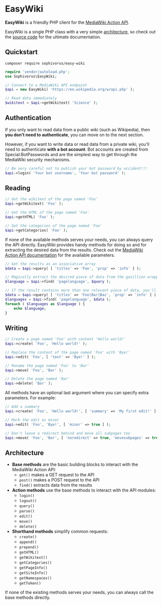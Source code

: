 # EasyWiki

**EasyWiki** is a friendly PHP client for the [MediaWiki Action API](https://www.mediawiki.org/wiki/API:Main_page).

EasyWiki is a single PHP class with a very simple [architecture](https://github.com/Sophivorus/EasyWiki?tab=readme-ov-file#architecture), so check out the [source code](https://github.com/Sophivorus/EasyWiki/blob/main/EasyWiki.php) for the ultimate documentation.

## Quickstart

```
composer require sophivorus/easy-wiki
```

```php
require 'vendor/autoload.php';
use Sophivorus\EasyWiki;

// Connect to a MediaWiki API endpoint
$api = new EasyWiki( 'https://en.wikipedia.org/w/api.php' );

// Read data immediately
$wikitext = $api->getWikitext( 'Science' );
```

## Authentication

If you only want to read data from a public wiki (such as Wikipedia), then **you don't need to authenticate**, you can move on to the next section.

However, if you want to write data or read data from a private wiki, you'll need to authenticate **with a bot account**. Bot accounts are created from Special:BotPasswords and are the simplest way to get through the MediaWiki security mechanisms.

```php
// Be very careful not to publish your bot password by accident!!!
$api->login( 'Your bot username', 'Your bot password' );
```

## Reading

```php
// Get the wikitext of the page named 'Foo'
$api->getWikitext( 'Foo' );

// Get the HTML of the page named 'Foo'
$api->getHTML( 'Foo' );

// Get the categories of the page named 'Foo'
$api->getCategories( 'Foo' );
```

If none of the available methods serves your needs, you can always query the API directly. EasyWiki provides handy methods for doing so and for extracting the desired data from the results. Check out the [MediaWiki Action API documentation](https://www.mediawiki.org/wiki/API:Main_page) for the available parameters.

```php
// Get the results as an associative array
$data = $api->query( [ 'titles' => 'Foo', 'prop' => 'info' ] );

// Magically extract the desired piece of data from the gazillion wrappers
$language = $api->find( 'pagelanguage', $query );

// If the result contains more than one relevant piece of data, you'll get an array of values instead
$data = $api->query( [ 'titles' => 'Foo|Bar|Baz', 'prop' => 'info' ] );
$languages = $api->find( 'pagelanguage', $data );
foreach ( $languages as $language ) {
    echo $language;
}
```

## Writing

```php
// Create a page named 'Foo' with content 'Hello world!'
$api->create( 'Foo', 'Hello world!' );

// Replace the content of the page named 'Foo' with 'Bye!'
$api->edit( 'Foo', [ 'text' => 'Bye!' ] );

// Rename the page named 'Foo' to 'Bar'
$api->move( 'Foo', 'Bar' );

// Delete the page named 'Bar'
$api->delete( 'Bar' );
```

All methods have an optional last argument where you can specify extra parameters. For example:

```php
// Add a summary
$api->create( 'Foo', 'Hello world!', [ 'summary' => 'My first edit!' ] );

// Mark the edit as minor
$api->edit( 'Foo', 'Bye!', [ 'minor' => true ] );

// Don't leave a redirect behind and move all subpages too
$api->move( 'Foo', 'Bar', [ 'noredirect' => true, 'movesubpages' => true ] );
```

## Architecture

- **Base methods** are the basic building blocks to interact with the MediaWiki Action API:
    - `get()` makes a GET request to the API
    - `post()` makes a POST request to the API
    - `find()` extracts data from the results
- **Action methods** use the base methods to interact with the API modules:
    - `login()`
    - `logout()`
    - `query()`
    - `parse()`
    - `edit()`
    - `move()`
    - `delete()`
- **Shorthand methods** simplify common requests:
    - `create()`
    - `append()`
    - `prepend()`
    - `getHTML()`
    - `getWikitext()`
    - `getCategories()`
    - `getPageInfo()`
    - `getSiteInfo()`
    - `getNamespaces()`
    - `getToken()`

If none of the existing methods serves your needs, you can always call the base methods directly.
